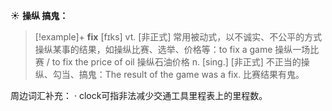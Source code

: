 ☀ <span class="category">**操纵 搞鬼：**</span>
>[!example]+ <span class="vocabulary">**fix**</span> [fɪks] 
> <span class="definition">vt. [非正式] 常用被动式，以不诚实、不公平的方式操纵某事的结果，如操纵比赛、选举、价格等：</span>to fix a game 操纵一场比赛 / to fix the price of oil 操纵石油价格 <span class="definition">n. [sing.] [非正式] 不正当的操纵、勾当、搞鬼：</span>The result of the game was a fix. 比赛结果有鬼。

周边词汇补充：
· clock可指非法减少交通工具里程表上的里程数。
